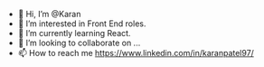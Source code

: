 - 👋 Hi, I’m @Karan 
- 👀 I’m interested in Front End roles.
- 🌱 I’m currently learning React.
- 💞️ I’m looking to collaborate on ...
- 📫 How to reach me https://www.linkedin.com/in/karanpatel97/

<!---
Kharnate/Kharnate is a ✨ special ✨ repository because its `README.md` (this file) appears on your GitHub profile.
You can click the Preview link to take a look at your changes.
--->
